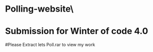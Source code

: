 # Polling-website\
# Submission for Winter of code 4.0
#Please Extract lets Poll.rar to view my work
